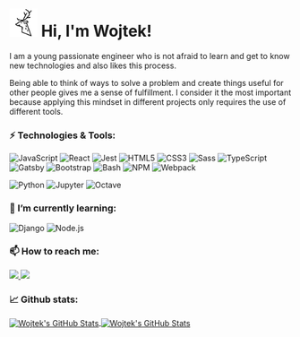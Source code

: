 # <img width=50 src="https://github.com/wszczawinski/wszczawinski.github.io/blob/master/src/img/deer_logo.png" /> Hi, I'm Wojtek!

I am a young passionate engineer who is not afraid to learn and get to know new technologies and also likes this process.

Being able to think of ways to solve a problem and create things useful for other people gives me a sense of fulfillment. I consider it the most important because applying this mindset in different projects only requires the use of different tools.

### ⚡ Technologies & Tools:

![JavaScript](https://img.shields.io/badge/-JavaScript-F7DF1E?style=flat&logo=javascript&logoColor=ffffff)
![React](https://img.shields.io/badge/-React-61DAFB?style=flat&logo=react&logoColor=ffffff)
![Jest](https://img.shields.io/badge/-Jest-C21325?style=flat&logo=jest&logoColor=ffffff)
![HTML5](https://img.shields.io/badge/-HTML5-e34f26?style=flat&logo=HTML5&logoColor=ffffff)
![CSS3](https://img.shields.io/badge/-CSS3-1572B6?style=flat&logo=CSS3&logoColor=ffffff)
![Sass](https://img.shields.io/badge/-Sass-cc6699?style=flat&logo=sass&logoColor=ffffff)
![TypeScript](https://img.shields.io/badge/-TypeScript-007ACC?style=flat&logo=typescript&logoColor=ffffff)
![Gatsby](https://img.shields.io/badge/-Gatsby-663399?style=flat&logo=gatsby&logoColor=ffffff)
![Bootstrap](https://img.shields.io/badge/-Bootstrap-563D7C?style=flat&logo=bootstrap&logoColor=ffffff)
![Bash](https://img.shields.io/badge/-Bash-4EAA25?style=flat&logo=gnu-bash&logoColor=ffffff)
![NPM](https://img.shields.io/badge/-NPM-CB3837?style=flat&logo=npm&logoColor=ffffff)
![Webpack](https://img.shields.io/badge/-Webpack-8DD6F9?style=flat&logo=webpack&logoColor=ffffff)

![Python](https://img.shields.io/badge/-Python-3776AB?style=flat&logo=python&logoColor=ffffff)
![Jupyter](https://img.shields.io/badge/-Jupyter-F37626?style=flat&logo=jupyter&logoColor=ffffff)
![Octave](https://img.shields.io/badge/-Octave-0790C0?style=flat&logo=octave&logoColor=ffffff)

### 🌱 I’m currently learning:

![Django](https://img.shields.io/badge/-Django-092E20?style=flat&logo=django&logoColor=ffffff)
![Node.js](https://img.shields.io/badge/-Node.js-339933?style=flat&logo=node.js&logoColor=ffffff)
<!-- ![MongoDB](https://img.shields.io/badge/-MongoDB-47A248?style=flat&logo=mongodb&logoColor=ffffff) -->

### 📫 How to reach me:

<a href="https://www.linkedin.com/in/wszczawinski">
  <img src="https://img.shields.io/badge/-LinkedIn-success?style=flat&logo=linkedin&logoColor=ffffff" />
</a>
<a href="mailto:szczawinski.wojtek@gmail.com">
  <img src="https://img.shields.io/badge/-Mail-success?style=flat&logo=gmail&logoColor=ffffff" />
</a>

### 📈 Github stats:

<a href="#">
  <img align="center" src="https://github-readme-stats.vercel.app/api?username=wszczawinski&hide=stars&count_private=true&show_icons=true&icon_color=28a745&line_height=34" alt="Wojtek's GitHub Stats" />
</a>

<a href="#">
  <img align="center" src="https://github-readme-stats.vercel.app/api/top-langs/?username=wszczawinski&hide=jupyter%20notebook&hide_title=True&line_height=27" alt="Wojtek's GitHub Stats" />
</a>

<!--
- 🔭 I’m currently working on ...
- 🌱 I’m currently learning ...
- 👯 I’m looking to collaborate on ...
- 🤔 I’m looking for help with ...
- 💬 Ask me about ...
- 📫 How to reach me: ...
- 😄 Pronouns: ...
- ⚡ Fun fact: ...
-->
